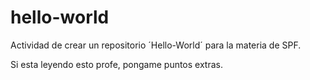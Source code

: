 # hello-world
Actividad de crear un repositorio ´Hello-World´ para la materia de SPF.

Si esta leyendo esto profe, pongame puntos extras.

